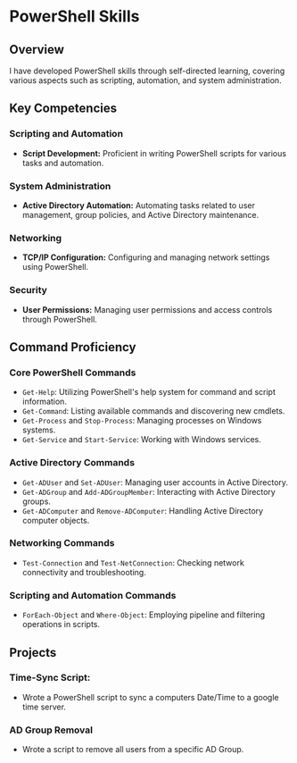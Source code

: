 # PowerShell Skills

## Overview

I have developed PowerShell skills through self-directed learning, covering various aspects such as scripting, automation, and system administration.

## Key Competencies

### Scripting and Automation
- **Script Development:** Proficient in writing PowerShell scripts for various tasks and automation.

### System Administration
- **Active Directory Automation:** Automating tasks related to user management, group policies, and Active Directory maintenance.

### Networking
- **TCP/IP Configuration:** Configuring and managing network settings using PowerShell.

### Security
- **User Permissions:** Managing user permissions and access controls through PowerShell.

## Command Proficiency

### Core PowerShell Commands
- `Get-Help`: Utilizing PowerShell's help system for command and script information.
- `Get-Command`: Listing available commands and discovering new cmdlets.
- `Get-Process` and `Stop-Process`: Managing processes on Windows systems.
- `Get-Service` and `Start-Service`: Working with Windows services.

### Active Directory Commands
- `Get-ADUser` and `Set-ADUser`: Managing user accounts in Active Directory.
- `Get-ADGroup` and `Add-ADGroupMember`: Interacting with Active Directory groups.
- `Get-ADComputer` and `Remove-ADComputer`: Handling Active Directory computer objects.

### Networking Commands
- `Test-Connection` and `Test-NetConnection`: Checking network connectivity and troubleshooting.

### Scripting and Automation Commands
- `ForEach-Object` and `Where-Object`: Employing pipeline and filtering operations in scripts.

## Projects

### Time-Sync Script:
- Wrote a PowerShell script to sync a computers Date/Time to a google time server.

### AD Group Removal
- Wrote a script to remove all users from a specific AD Group.

